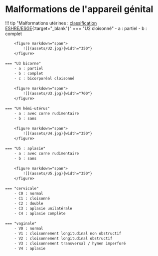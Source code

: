 # Malformations de l'appareil génital

!!! tip "Malformations utérines : [classification ESHRE/ESGE](https://www.ncbi.nlm.nih.gov/pmc/articles/PMC3712660/pdf/det098.pdf){:target="_blank"}"
    === "U2 cloisonné"
        - a : partiel
        - b : complet

        <figure markdown="span">
            ![](assets/U2.jpg){width="350"}
        </figure>

    === "U3 bicorne"
        - a : partiel
        - b : complet
        - c : bicorporéal cloisonné

        <figure markdown="span">
            ![](assets/U3.jpg){width="700"}
        </figure>
        
    === "U4 hémi-utérus"
        - a : avec corne rudimentaire
        - b : sans

        <figure markdown="span">
            ![](assets/U4.jpg){width="350"}
        </figure>

    === "U5 : aplasie"
        - a : avec corne rudimentaire
        - b : sans

        <figure markdown="span">
            ![](assets/U5.jpg){width="350"}
        </figure>

    === "cervicale"
        - C0 : normal
        - C1 : cloisonné
        - C2 : double
        - C3 : aplasie unilatérale
        - C4 : aplasie complète
        
    === "vaginale"
        - V0 : normal
        - V1 : cloisonnement longitudinal non obstructif
        - V2 : cloisonnement longitudinal obstructif
        - V3 : cloisonnement transversal / hymen imperforé
        - V4 : aplasie
        